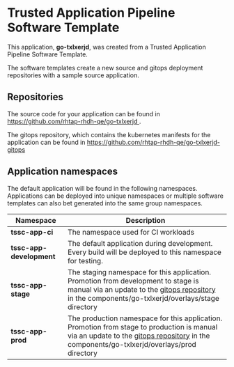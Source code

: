 # Trusted Application Pipeline Software Template

This application, **go-txlxerjd**, was created from a Trusted Application Pipeline Software Template.

The software templates create a new source and gitops deployment repositories with a sample source application. 

## Repositories

The source code for your application can be found in [https://github.com/rhtap-rhdh-qe/go-txlxerjd ](https://github.com/rhtap-rhdh-qe/go-txlxerjd ).
 
The gitops repository, which contains the kubernetes manifests for the application can be found in 
[https://github.com/rhtap-rhdh-qe/go-txlxerjd-gitops ](https://github.com/rhtap-rhdh-qe/go-txlxerjd-gitops ) 

## Application namespaces 

The default application will be found in the following namespaces. Applications can be deployed into unique namespaces or multiple software templates can also bet generated into the same group namespaces.  

|  Namespace   |  Description   |  
| -------- | -------- |
| **tssc-app-ci** | The namespace used for CI workloads |
| **tssc-app-development** | The default application during development. Every build will be deployed to this namespace for testing. |
| **tssc-app-stage** | The staging namespace for this application. Promotion from development to stage is manual via an update to the [gitops repository](https://github.com/rhtap-rhdh-qe/go-txlxerjd-gitops ) in the components/go-txlxerjd/overlays/stage directory |
| **tssc-app-prod** | The production namespace for this application. Promotion from stage to production is manual via an update to the [gitops repository](https://github.com/rhtap-rhdh-qe/go-txlxerjd-gitops ) in the components/go-txlxerjd/overlays/prod directory |